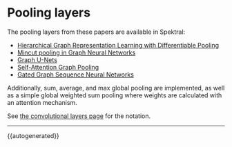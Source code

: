 # Pooling layers

The pooling layers from these papers are available in Spektral:

- [Hierarchical Graph Representation Learning with Differentiable Pooling](https://arxiv.org/abs/1806.08804)
- [Mincut pooling in Graph Neural Networks](https://arxiv.org/abs/1907.00481)
- [Graph U-Nets](http://proceedings.mlr.press/v97/gao19a/gao19a.pdf)
- [Self-Attention Graph Pooling](https://arxiv.org/abs/1904.08082)
- [Gated Graph Sequence Neural Networks](https://arxiv.org/abs/1511.05493)

Additionally, sum, average, and max global pooling are implemented, as well as 
a simple global weighted sum pooling where weights are calculated with an 
attention mechanism. 

See [the convolutional layers page](/layers/convolution) for the notation. 

---

{{autogenerated}}

